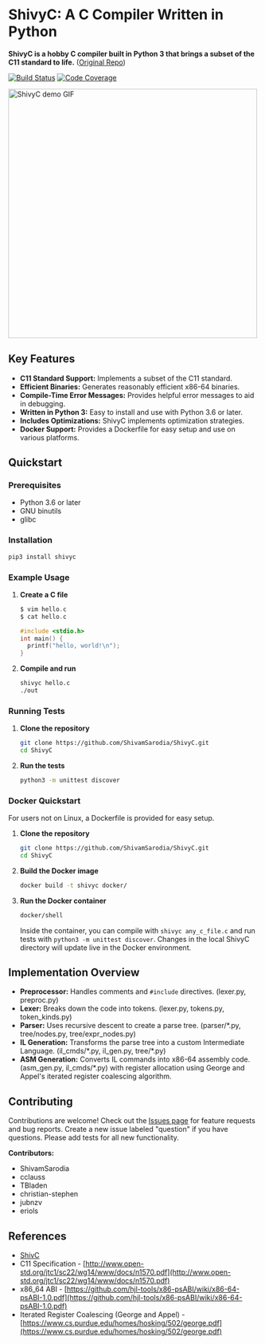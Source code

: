 # ShivyC: A C Compiler Written in Python

**ShivyC is a hobby C compiler built in Python 3 that brings a subset of the C11 standard to life.** ([Original Repo](https://github.com/ShivamSarodia/ShivyC))

[![Build Status](https://travis-ci.org/ShivamSarodia/ShivyC.svg?branch=master)](https://travis-ci.org/ShivamSarodia/ShivyC)
[![Code Coverage](https://codecov.io/gh/ShivamSarodia/ShivyC/branch/master/graph/badge.svg)](https://codecov.io/gh/ShivamSarodia/ShivyC)

<img src="https://raw.githubusercontent.com/ShivamSarodia/ShivyC/master/demo.gif" alt="ShivyC demo GIF" width="500"/>

## Key Features

*   **C11 Standard Support:** Implements a subset of the C11 standard.
*   **Efficient Binaries:** Generates reasonably efficient x86-64 binaries.
*   **Compile-Time Error Messages:** Provides helpful error messages to aid in debugging.
*   **Written in Python 3:** Easy to install and use with Python 3.6 or later.
*   **Includes Optimizations:** ShivyC implements optimization strategies.
*   **Docker Support:** Provides a Dockerfile for easy setup and use on various platforms.

## Quickstart

### Prerequisites

*   Python 3.6 or later
*   GNU binutils
*   glibc

### Installation

```bash
pip3 install shivyc
```

### Example Usage

1.  **Create a C file**

    ```c
    $ vim hello.c
    $ cat hello.c

    #include <stdio.h>
    int main() {
      printf("hello, world!\n");
    }
    ```
2.  **Compile and run**

    ```bash
    shivyc hello.c
    ./out
    ```

### Running Tests

1.  **Clone the repository**

    ```bash
    git clone https://github.com/ShivamSarodia/ShivyC.git
    cd ShivyC
    ```
2.  **Run the tests**

    ```bash
    python3 -m unittest discover
    ```

### Docker Quickstart

For users not on Linux, a Dockerfile is provided for easy setup.

1.  **Clone the repository**

    ```bash
    git clone https://github.com/ShivamSarodia/ShivyC.git
    cd ShivyC
    ```
2.  **Build the Docker image**

    ```bash
    docker build -t shivyc docker/
    ```
3.  **Run the Docker container**

    ```bash
    docker/shell
    ```

    Inside the container, you can compile with `shivyc any_c_file.c` and run tests with `python3 -m unittest discover`.  Changes in the local ShivyC directory will update live in the Docker environment.

## Implementation Overview

*   **Preprocessor:** Handles comments and `#include` directives. (lexer.py, preproc.py)
*   **Lexer:** Breaks down the code into tokens. (lexer.py, tokens.py, token\_kinds.py)
*   **Parser:** Uses recursive descent to create a parse tree. (parser/\*.py, tree/nodes.py, tree/expr\_nodes.py)
*   **IL Generation:** Transforms the parse tree into a custom Intermediate Language. (il\_cmds/\*.py, il\_gen.py, tree/\*.py)
*   **ASM Generation:** Converts IL commands into x86-64 assembly code. (asm\_gen.py, il\_cmds/\*.py) with register allocation using George and Appel's iterated register coalescing algorithm.

## Contributing

Contributions are welcome! Check out the [Issues page](https://github.com/ShivamSarodia/ShivyC/issues) for feature requests and bug reports. Create a new issue labeled "question" if you have questions.  Please add tests for all new functionality.

**Contributors:**

*   ShivamSarodia
*   cclauss
*   TBladen
*   christian-stephen
*   jubnzv
*   eriols

## References

*   [ShivC](https://github.com/ShivamSarodia/ShivC)
*   C11 Specification - [http://www.open-std.org/jtc1/sc22/wg14/www/docs/n1570.pdf](http://www.open-std.org/jtc1/sc22/wg14/www/docs/n1570.pdf)
*   x86\_64 ABI - [https://github.com/hjl-tools/x86-psABI/wiki/x86-64-psABI-1.0.pdf](https://github.com/hjl-tools/x86-psABI/wiki/x86-64-psABI-1.0.pdf)
*   Iterated Register Coalescing (George and Appel) - [https://www.cs.purdue.edu/homes/hosking/502/george.pdf](https://www.cs.purdue.edu/homes/hosking/502/george.pdf)